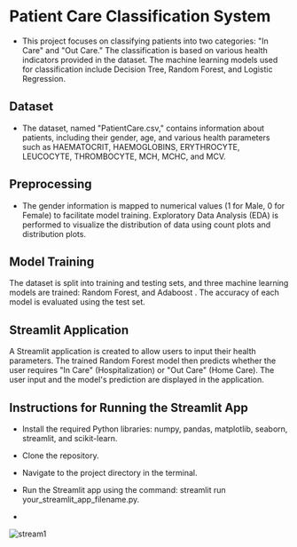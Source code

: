 # Patient Care Classification System
- This project focuses on classifying patients into two categories: "In Care" and "Out Care." The classification is based on various health indicators provided in the dataset. The machine learning models used for classification include Decision Tree, Random Forest, and Logistic Regression.

## Dataset
- The dataset, named "PatientCare.csv," contains information about patients, including their gender, age, and various health parameters such as HAEMATOCRIT, HAEMOGLOBINS, ERYTHROCYTE, LEUCOCYTE, THROMBOCYTE, MCH, MCHC, and MCV.

## Preprocessing
- The gender information is mapped to numerical values (1 for Male, 0 for Female) to facilitate model training. Exploratory Data Analysis (EDA) is performed to visualize the distribution of data using count plots and distribution plots.

## Model Training
The dataset is split into training and testing sets, and three machine learning models are trained: Random Forest, and Adaboost . The accuracy of each model is evaluated using the test set.

## Streamlit Application
A Streamlit application is created to allow users to input their health parameters. The trained Random Forest model then predicts whether the user requires "In Care" (Hospitalization) or "Out Care" (Home Care). The user input and the model's prediction are displayed in the application.

## Instructions for Running the Streamlit App
- Install the required Python libraries: numpy, pandas, matplotlib, seaborn, streamlit, and scikit-learn.
- Clone the repository.
- Navigate to the project directory in the terminal.
- Run the Streamlit app using the command: streamlit run your_streamlit_app_filename.py.

- 
![stream1](https://github.com/inayatph/Patient-Care-Classification/assets/164138014/0688725c-f8a9-4821-9806-13142c280c23)

